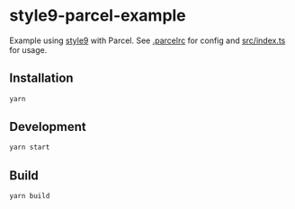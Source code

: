 # style9-parcel-example

Example using [style9](https://github.com/johanholmerin/style9) with Parcel.
See [.parcelrc](.parcelrc) for config and [src/index.ts](src/index.ts) for
usage.

## Installation

```sh
yarn
```

## Development

```sh
yarn start
```

## Build

```sh
yarn build
```
